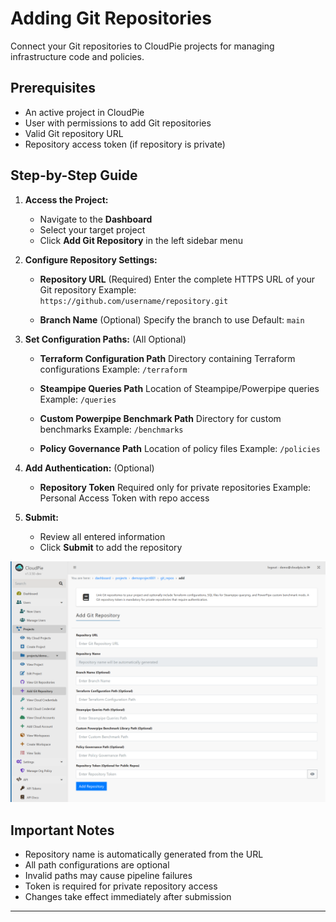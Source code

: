 # Adding Git Repositories

Connect your Git repositories to CloudPie projects for managing infrastructure code and policies.

## Prerequisites
- An active project in CloudPie
- User with permissions to add Git repositories
- Valid Git repository URL
- Repository access token (if repository is private)

## Step-by-Step Guide

1. **Access the Project:**
   - Navigate to the **Dashboard**
   - Select your target project
   - Click **Add Git Repository** in the left sidebar menu

2. **Configure Repository Settings:**
   - **Repository URL** (Required)
     Enter the complete HTTPS URL of your Git repository
     Example: `https://github.com/username/repository.git`

   - **Branch Name** (Optional)
     Specify the branch to use
     Default: `main`

3. **Set Configuration Paths:** (All Optional)
   - **Terraform Configuration Path**
     Directory containing Terraform configurations
     Example: `/terraform`

   - **Steampipe Queries Path**
     Location of Steampipe/Powerpipe queries
     Example: `/queries`

   - **Custom Powerpipe Benchmark Path**
     Directory for custom benchmarks
     Example: `/benchmarks`

   - **Policy Governance Path**
     Location of policy files
     Example: `/policies`

4. **Add Authentication:** (Optional)
   - **Repository Token**
     Required only for private repositories
     Example: Personal Access Token with repo access

5. **Submit:**
   - Review all entered information
   - Click **Submit** to add the repository

![Screenshot showing Add Git Repository form](images/add_git_repo.png)

## Important Notes
- Repository name is automatically generated from the URL
- All path configurations are optional
- Invalid paths may cause pipeline failures
- Token is required for private repository access
- Changes take effect immediately after submission

---